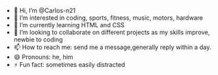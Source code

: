 - 👋 Hi, I’m @Carlos-n21
- 👀 I’m interested in coding, sports, fitness, music, motors, hardware
- 🌱 I’m currently learning HTML and CSS
- 💞️ I’m looking to collaborate on different projects as my skills improve, newbie to coding
- 📫 How to reach me: send me a message,generally reply within a day.
- 😄 Pronouns: he, him
- ⚡ Fun fact: sometimes easily distracted

<!---
Carlos-n21/Carlos-n21 is a ✨ special ✨ repository because its `README.md` (this file) appears on your GitHub profile.
You can click the Preview link to take a look at your changes.
--->
